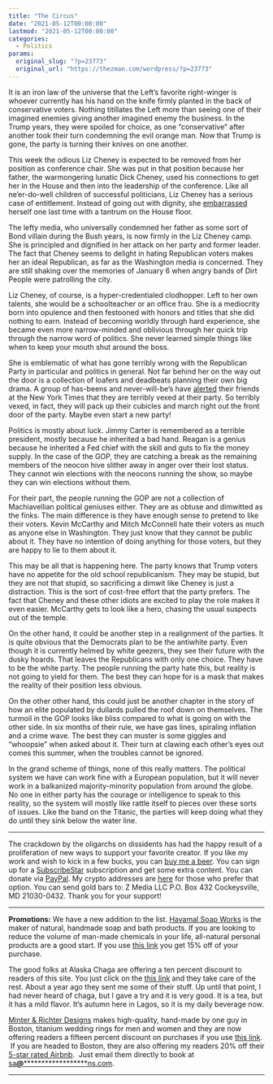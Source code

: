 ```yaml
---
title: "The Circus"
date: "2021-05-12T00:00:00"
lastmod: "2021-05-12T00:00:00"
categories:
  - Politics
params:
  original_slug: "?p=23773"
  original_url: "https://thezman.com/wordpress/?p=23773"
---
```


It is an iron law of the universe that the Left’s favorite right-winger
is whoever currently has his hand on the knife firmly planted in the
back of conservative voters. Nothing titillates the Left more than
seeing one of their imagined enemies giving another imagined enemy the
business. In the Trump years, they were spoiled for choice, as one
“conservative” after another took their turn condemning the evil orange
man. Now that Trump is gone, the party is turning their knives on one
another.

This week the odious Liz Cheney is expected to be removed from her
position as conference chair. She was put in that position because her
father, the warmongering lunatic Dick Cheney, used his connections to
get her in the House and then into the leadership of the conference.
Like all ne’er-do-well children of successful politicians, Liz Cheney
has a serious case of entitlement. Instead of going out with dignity,
she
[embarrassed](https://www.cnn.com/2021/05/11/politics/cheney-house-floor-remarks/)
herself one last time with a tantrum on the House floor.

The lefty media, who universally condemned her father as some sort of
Bond villain during the Bush years, is now firmly in the Liz Cheney
camp. She is principled and dignified in her attack on her party and
former leader. The fact that Cheney seems to delight in hating
Republican voters makes her an ideal Republican, as far as the
Washington media is concerned. They are still shaking over the memories
of January 6 when angry bands of Dirt People were patrolling the city.

Liz Cheney, of course, is a hyper-credentialed clodhopper. Left to her
own talents, she would be a schoolteacher or an office frau. She is a
mediocrity born into opulence and then festooned with honors and titles
that she did nothing to earn. Instead of becoming worldly through hard
experience, she became even more narrow-minded and oblivious through her
quick trip through the narrow word of politics. She never learned simple
things like when to keep your mouth shut around the boss.

She is emblematic of what has gone terribly wrong with the Republican
Party in particular and politics in general. Not far behind her on the
way out the door is a collection of loafers and deadbeats planning their
own big drama. A group of has-beens and never-will-be’s have
[alerted](https://archive.is/tVkdi) their friends at the New York Times
that they are terribly vexed at their party. So terribly vexed, in fact,
they will pack up their cubicles and march right out the front door of
the party. Maybe even start a new party!

Politics is mostly about luck. Jimmy Carter is remembered as a terrible
president, mostly because he inherited a bad hand. Reagan is a genius
because he inherited a Fed chief with the skill and guts to fix the
money supply. In the case of the GOP, they are catching a break as the
remaining members of the neocon hive slither away in anger over their
lost status. They cannot win elections with the neocons running the
show, so maybe they can win elections without them.

For their part, the people running the GOP are not a collection of
Machiavellian political geniuses either. They are as obtuse and
dimwitted as the finks. The main difference is they have enough sense to
pretend to like their voters. Kevin McCarthy and Mitch McConnell hate
their voters as much as anyone else in Washington. They just know that
they cannot be public about it. They have no intention of doing anything
for those voters, but they are happy to lie to them about it.

This may be all that is happening here. The party knows that Trump
voters have no appetite for the old school republicanism. They may be
stupid, but they are not that stupid, so sacrificing a dimwit like
Cheney is just a distraction. This is the sort of cost-free effort that
the party prefers. The fact that Cheney and these other idiots are
excited to play the role makes it even easier. McCarthy gets to look
like a hero, chasing the usual suspects out of the temple.

On the other hand, it could be another step in a realignment of the
parties. It is quite obvious that the Democrats plan to be the antiwhite
party. Even though it is currently helmed by white geezers, they see
their future with the dusky hoards. That leaves the Republicans with
only one choice. They have to be the white party. The people running the
party hate this, but reality is not going to yield for them. The best
they can hope for is a mask that makes the reality of their position
less obvious.

On the other other hand, this could just be another chapter in the story
of how an elite populated by dullards pulled the roof down on
themselves. The turmoil in the GOP looks like bliss compared to what is
going on with the other side. In six months of their rule, we have gas
lines, spiraling inflation and a crime wave. The best they can muster is
some giggles and “whoopsie” when asked about it. Their turn at clawing
each other’s eyes out comes this summer, when the troubles cannot be
ignored.

In the grand scheme of things, none of this really matters. The
political system we have can work fine with a European population, but
it will never work in a balkanized majority-minority population from
around the globe. No one in either party has the courage or intelligence
to speak to this reality, so the system will mostly like rattle itself
to pieces over these sorts of issues. Like the band on the Titanic, the
parties will keep doing what they do until they sink below the water
line.

------------------------------------------------------------------------

The crackdown by the oligarchs on dissidents has had the happy result of
a proliferation of new ways to support your favorite creator. If you
like my work and wish to kick in a few bucks, you can
<a href="https://www.buymeacoffee.com/mujolulu" rel="noopener"
target="_blank">buy me a beer</a>. You can sign up for a
<a href="https://www.subscribestar.com/the-z-blog" rel="noopener"
target="_blank">SubscribeStar</a> subscription and get some extra
content. You can donate via <a
href="https://www.paypal.com/donate/?cmd=_s-xclick&amp;hosted_button_id=UDAS2Q8JYA6CN&amp;source=url"
rel="noopener" target="_blank">PayPal</a>. My crypto addresses are
<a href="https://thezman.com/wordpress/?page_id=22713" rel="noopener"
target="_blank">here</a> for those who prefer that option. You can send
gold bars to: Z Media LLC P.O. Box 432 Cockeysville, MD 21030-0432.
Thank you for your support!

------------------------------------------------------------------------

**Promotions:** We have a new addition to the list.
<a href="https://havamalsoapworks.com/" rel="noopener"
target="_blank">Havamal Soap Works</a> is the maker of natural, handmade
soap and bath products. If you are looking to reduce the volume of
man-made chemicals in your life, all-natural personal products are a
good start. If you use
<a href="https://havamalsoapworks.com/discount/ZMAN" rel="noopener"
target="_blank">this link</a> you get 15% off of your purchase.

The good folks at Alaska Chaga are offering a ten percent discount to
readers of this site. You just click on the
<a href="https://alaskachaga.us/discount/ZMAN" rel="noopener noreferrer"
target="_blank">this link</a> and they take care of the rest. About a
year ago they sent me some of their stuff. Up until that point, I had
never heard of chaga, but I gave a try and it is very good. It is a tea,
but it has a mild flavor. It’s autumn here in Lagos, so it is my daily
beverage now.

<a href="https://www.minterandrichterdesigns.com/"
rel="noreferrer nofollow noopener" target="_blank">Minter &amp; Richter
Designs</a> makes high-quality, hand-made by one guy in Boston, titanium
wedding rings for men and women and they are now offering readers a
fifteen percent discount on purchases if you use
<a href="https://www.minterandrichterdesigns.com/discount/ZMAN"
rel="noreferrer nofollow noopener" target="_blank">this link</a>. 
 <span class="highlight"><span class="colour"><span class="font"><span class="size">If
you are headed to Boston, they are also offering my readers 20% off
their <a
href="https://www.airbnb.com/users/7988017/listings?user_id=7988017&amp;s=3"
rel="noopener noreferrer" target="_blank">5-star rated Airbnb</a>.  Just
email them directly to book at
<a href="mailto:sa***@*********************ns.com"
data-original-string="HZQUh2fPT8xlQ5E7iFblvg==cb7jzxW+JeR3XXFD2mPcsPQ/mKG/DlOPP7rLiIo9+dOaJTXp5IlPHrZBBnehpPyCmF1"><span
class="apbct-email-encoder"
data-original-string="FRqLFeSqgY0SYv/oKxFqaQ==cb7EAAQxPDzWbjrw/RqswoIdAvc9k7sbW4l086bM6V3WKRPDkNsNHFtQ/wmhsnFScO3"
title="This contact has been encoded by Anti-Spam by CleanTalk. Click to decode. To finish the decoding make sure that JavaScript is enabled in your browser.">sa<span
class="apbct-blur">***</span>@<span
class="apbct-blur">*********************</span>ns.com</span></a>.</span></span></span></span>

------------------------------------------------------------------------
